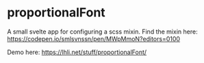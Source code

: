 # proportionalFont
A small svelte app for configuring a scss mixin. Find the mixin here: https://codepen.io/smlsvnssn/pen/MWpMmoN?editors=0100

Demo here: https://lhli.net/stuff/proportionalFont/
